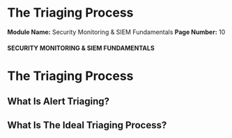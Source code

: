 <!--
 // Platform: Academy
// URL: https://academy.hackthebox.com/module/211/section/2286
// Platform Version: V1
// Module ID: 211
// Module Name: Security Monitoring & SIEM Fundamentals
// Module Difficulty: Easy
// Section ID: 2286
// Section Title: The Triaging Process
// Page Title: Security Monitoring & SIEM Fundamentals
// Page Number: 10
-->

# The Triaging Process

**Module Name:** Security Monitoring & SIEM Fundamentals **Page Number:** 10

#### SECURITY MONITORING & SIEM FUNDAMENTALS

# The Triaging Process

## What Is Alert Triaging?

## What Is The Ideal Triaging Process?

####
